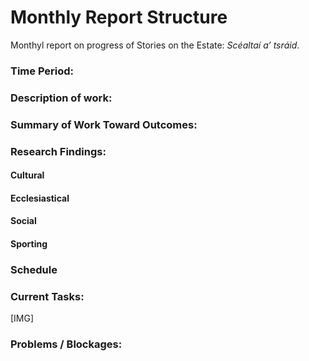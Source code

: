 # Monthly Report Structure
Monthyl report on progress of Stories on the Estate: *Scéaltaí a’ tsráid*.

### Time Period:

### Description of work:

### Summary of Work Toward Outcomes:

### Research Findings:
#### Cultural

#### Ecclesiastical

#### Social

#### Sporting


### Schedule

### Current Tasks:

[IMG]

### Problems / Blockages: